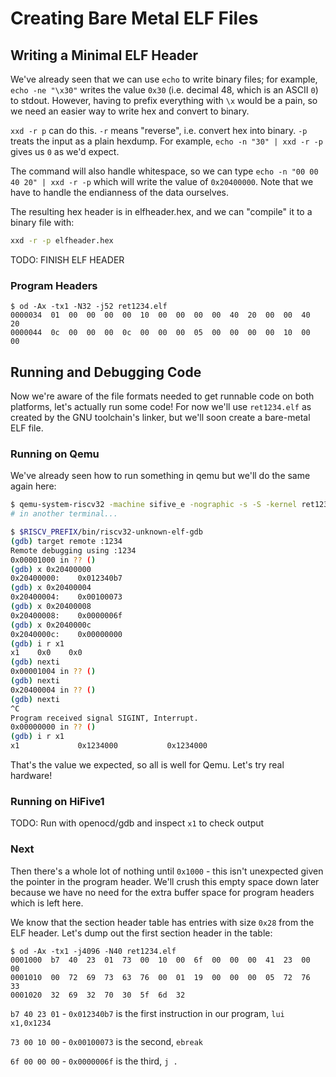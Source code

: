 # Creating Bare Metal ELF Files

## Writing a Minimal ELF Header

We've already seen that we can use `echo` to write binary files; for example, `echo -ne "\x30"` writes the value `0x30` (i.e. decimal 48, which is an ASCII `0`) to stdout. However, having to prefix everything with `\x` would be a pain, so we need an easier way to write hex and convert to binary.

`xxd -r p` can do this. `-r` means "reverse", i.e. convert hex into binary. `-p` treats the input as a plain hexdump. For example, `echo -n "30" | xxd -r -p` gives us `0` as we'd expect.

The command will also handle whitespace, so we can type `echo -n "00 00 40 20" | xxd -r -p` which will write the value of `0x20400000`. Note that we have to handle the endianness of the data ourselves.

The resulting hex header is in elfheader.hex, and we can "compile" it to a binary file with:

```bash
xxd -r -p elfheader.hex
```

TODO: FINISH ELF HEADER

### Program Headers

```text
$ od -Ax -tx1 -N32 -j52 ret1234.elf
0000034  01  00  00  00  00  10  00  00  00  00  40  20  00  00  40  20
0000044  0c  00  00  00  0c  00  00  00  05  00  00  00  00  10  00  00
```


## Running and Debugging Code

Now we're aware of the file formats needed to get runnable code on both platforms, let's actually run some code! For now we'll use `ret1234.elf` as created by the GNU toolchain's linker, but we'll soon create a bare-metal ELF file.

### Running on Qemu

We've already seen how to run something in qemu but we'll do the same again here:

```bash
$ qemu-system-riscv32 -machine sifive_e -nographic -s -S -kernel ret1234.elf
# in another terminal...

$ $RISCV_PREFIX/bin/riscv32-unknown-elf-gdb
(gdb) target remote :1234
Remote debugging using :1234
0x00001000 in ?? ()
(gdb) x 0x20400000
0x20400000:    0x012340b7
(gdb) x 0x20400004
0x20400004:    0x00100073
(gdb) x 0x20400008
0x20400008:    0x0000006f
(gdb) x 0x2040000c
0x2040000c:    0x00000000
(gdb) i r x1
x1    0x0    0x0
(gdb) nexti
0x00001004 in ?? ()
(gdb) nexti
0x20400004 in ?? ()
(gdb) nexti
^C
Program received signal SIGINT, Interrupt.
0x00000000 in ?? ()
(gdb) i r x1
x1             0x1234000           0x1234000
```

That's the value we expected, so all is well for Qemu. Let's try real hardware!

### Running on HiFive1

TODO: Run with openocd/gdb and inspect `x1` to check output


### Next

Then there's a whole lot of nothing until `0x1000` - this isn't unexpected given the pointer in the program header. We'll crush this empty space down later because we have no need for the extra buffer space for program headers which is left here.

We know that the section header table has entries with size `0x28` from the ELF header. Let's dump out the first section header in the table:

```text
$ od -Ax -tx1 -j4096 -N40 ret1234.elf
0001000  b7  40  23  01  73  00  10  00  6f  00  00  00  41  23  00  00
0001010  00  72  69  73  63  76  00  01  19  00  00  00  05  72  76  33
0001020  32  69  32  70  30  5f  6d  32
```

`b7 40 23 01` - `0x012340b7` is the first instruction in our program, `lui x1,0x1234`

`73 00 10 00` - `0x00100073` is the second, `ebreak`

`6f 00 00 00` - `0x0000006f` is the third, `j .`